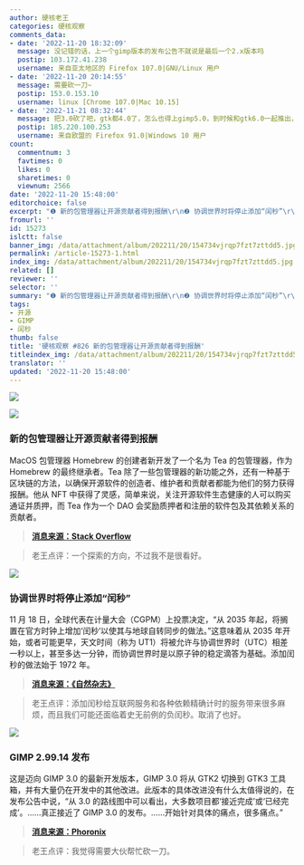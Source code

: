 ```yaml
---
author: 硬核老王
categories: 硬核观察
comments_data:
- date: '2022-11-20 18:32:09'
  message: 没记错的话，上一个gimp版本的发布公告不就说是最后一个2.x版本吗
  postip: 103.172.41.238
  username: 来自亚太地区的 Firefox 107.0|GNU/Linux 用户
- date: '2022-11-20 20:14:55'
  message: 需要砍一刀~
  postip: 153.0.153.10
  username: linux [Chrome 107.0|Mac 10.15]
- date: '2022-11-21 08:32:44'
  message: 把3.0砍了吧，gtk都4.0了，怎么也得上gimp5.0，到时候和gtk6.0一起推出，还是落后一代
  postip: 185.220.100.253
  username: 来自欧盟的 Firefox 91.0|Windows 10 用户
count:
  commentnum: 3
  favtimes: 0
  likes: 0
  sharetimes: 0
  viewnum: 2566
date: '2022-11-20 15:48:00'
editorchoice: false
excerpt: "❶ 新的包管理器让开源贡献者得到报酬\r\n❷ 协调世界时将停止添加“闰秒”\r\n❸ GIMP 2.99.14 发布"
fromurl: ''
id: 15273
islctt: false
banner_img: /data/attachment/album/202211/20/154734vjrqp7fzt7zttdd5.jpg
permalink: /article-15273-1.html
index_img: /data/attachment/album/202211/20/154734vjrqp7fzt7zttdd5.jpg
related: []
reviewer: ''
selector: ''
summary: "❶ 新的包管理器让开源贡献者得到报酬\r\n❷ 协调世界时将停止添加“闰秒”\r\n❸ GIMP 2.99.14 发布"
tags:
- 开源
- GIMP
- 闰秒
thumb: false
title: '硬核观察 #826 新的包管理器让开源贡献者得到报酬'
titleindex_img: /data/attachment/album/202211/20/154734vjrqp7fzt7zttdd5.jpg
translator: ''
updated: '2022-11-20 15:48:00'
---
```


![](/data/attachment/album/202211/20/154734vjrqp7fzt7zttdd5.jpg)


![](/data/attachment/album/202211/20/154749k77ng2g2lrl9d2ng.jpg)


### 新的包管理器让开源贡献者得到报酬


MacOS 包管理器 Homebrew 的创建者新开发了一个名为 Tea 的包管理器，作为 Homebrew 的最终继承者。Tea 除了一些包管理器的新功能之外，还有一种基于区块链的方法，以确保开源软件的创造者、维护者和贡献者都能为他们的努力获得报酬。他从 NFT 中获得了灵感，简单来说，关注开源软件生态健康的人可以购买通证并质押，而 Tea 作为一个 DAO 会奖励质押者和注册的软件包及其依赖关系的贡献者。



> 
> **[消息来源：Stack Overflow](https://stackoverflow.blog/2022/11/18/the-creator-of-homebrew-has-a-plan-to-get-open-source-contributors-paid-ep-506/)**
> 
> 
> 



> 
> 老王点评：一个探索的方向，不过我不是很看好。
> 
> 
> 


![](/data/attachment/album/202211/20/154802z2278sdc00icspr9.jpg)


### 协调世界时将停止添加“闰秒”


11 月 18 日，全球代表在计量大会（CGPM）上投票决定，“从 2035 年起，将搁置在官方时钟上增加‘闰秒’以使其与地球自转同步的做法。”这意味着从 2035 年开始，或者可能更早，天文时间（称为 UT1）将被允许与协调世界时（UTC）相差一秒以上，甚至多达一分钟，而协调世界时是以原子钟的稳定滴答为基础。添加闰秒的做法始于 1972 年。



> 
> **[消息来源：《自然杂志》](https://www.nature.com/articles/d41586-022-03783-5)**
> 
> 
> 



> 
> 老王点评：添加闰秒给互联网服务和各种依赖精确计时的服务带来很多麻烦，而且我们可能还面临着史无前例的负闰秒。取消了也好。
> 
> 
> 


![](/data/attachment/album/202211/20/154809a49gfzo3f9dq4z4i.jpg)


### GIMP 2.99.14 发布


这是迈向 GIMP 3.0 的最新开发版本，GIMP 3.0 将从 GTK2 切换到 GTK3 工具箱，并有大量仍在开发中的其他改进。此版本的具体改进没有什么太值得说的，在发布公告中说，“从 3.0 的路线图中可以看出，大多数项目都‘接近完成’或‘已经完成’。……真正接近了 GIMP 3.0 的发布。……开始针对具体的痛点，很多痛点。”



> 
> **[消息来源：Phoronix](https://www.phoronix.com/news/GIMP-2.99.14-Released)**
> 
> 
> 



> 
> 老王点评：我觉得需要大伙帮忙砍一刀。
> 
> 
>